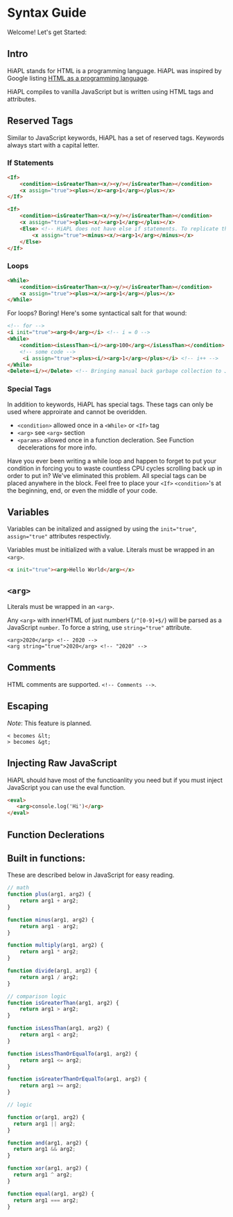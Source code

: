 # Syntax Guide 

Welcome! Let's get Started:

## Intro

HiAPL stands for HTML is a programming language. HiAPL was inspired by Google listing [HTML as a programming language](https://i.redd.it/wmoaf3m765d21.jpg).

HiAPL compiles to vanilla JavaScript but is written using HTML tags and attributes.

## Reserved Tags

Similar to JavaScript keywords, HiAPL has a set of reserved tags. Keywords always start with a capital letter.

### If Statements

```html
<If>
    <condition><isGreaterThan><x/><y/></isGreaterThan></condition>
    <x assign="true"><plus></x><arg>1</arg></plus></x>
</If>
```

```html
<If>
    <condition><isGreaterThan><x/><y/></isGreaterThan></condition>
    <x assign="true"><plus><x/><arg>1</arg></plus></x>
    <Else> <!-- HiAPL does not have else if statements. To replicate this redundant behavior simply nest an <If> block in an <Else> block -->
        <x assign="true"><minus><x/><arg>1</arg></minus></x>
    </Else>
</If>
```

### Loops

```html
<While>
    <condition><isGreaterThan><x/><y/></isGreaterThan></condition>
    <x assign="true"><plus><x/><arg>1</arg></plus></x>
</While>
```
For loops? Boring! Here's some syntactical salt for that wound:

```html
<!-- for -->
<i init="true"><arg>0</arg></i> <!-- i = 0 -->
<While>
    <condition><isLessThan><i/><arg>100</arg></isLessThan></condition> <!-- i < 100 -->
    <!-- some code -->
     <i assign="true"><plus><i/><arg>1</arg></plus></i> <!-- i++ -->
</While>
<Delete><i/></Delete> <!-- Bringing manual back garbage collection to JavaScript since 2020 -->
```

### Special Tags

In addition to keywords, HiAPL has special tags. These tags can only be used where approirate and cannot be overidden.

- `<condition>` allowed once in a `<While>` or `<If>` tag
- `<arg>` see `<arg>` section
- `<params>` allowed once in a function decleration. See Function decelerations for more info.

Have you ever been writing a while loop and happen to forget to put your condition in forcing you to waste countless CPU cycles scrolling back up in order to put in? We've eliminated this problem. All special tags can be placed anywhere in the block. Feel free to place your `<If>` `<condition>`'s at the beginning, end, or even the middle of your code. 

## Variables

Variables can be initalized and assigned by using the `init="true"`, `assign="true"` attributes respectivly.

Variables must be initialized with a value. Literals must be wrapped in an `<arg>`. 

```html
<x init="true"><arg>Hello World</arg></x>
```

## `<arg>`

Literals must be wrapped in an `<arg>`.

Any `<arg>` with innerHTML of just numbers (`/^[0-9]+$/`) will be parsed as a JavaScript `number`. To force a string, use `string="true"` attribute.

```
<arg>2020</arg> <!-- 2020 -->
<arg string="true">2020</arg> <!-- "2020" -->
```

## Comments

HTML comments are supported. `<!-- Comments -->`.

## Escaping

*Note*: This feature is planned.

```text
< becomes &lt;
> becomes &gt;
```

## Injecting Raw JavaScript

HiAPL should have most of the functioanlity you need but if you must inject JavaScript you can use the eval function.

```html
<eval>
   <arg>console.log('Hi')</arg>
</eval>
```

## Function Declerations

## Built in functions:

These are described below in JavaScript for easy reading.

```js
// math
function plus(arg1, arg2) {
    return arg1 + arg2;
}

function minus(arg1, arg2) {
    return arg1 - arg2;
}

function multiply(arg1, arg2) {
    return arg1 * arg2;
}

function divide(arg1, arg2) {
    return arg1 / arg2;
}

// comparison logic
function isGreaterThan(arg1, arg2) {
    return arg1 > arg2;
}

function isLessThan(arg1, arg2) {
    return arg1 < arg2;
}

function isLessThanOrEqualTo(arg1, arg2) {
    return arg1 <= arg2;
}

function isGreaterThanOrEqualTo(arg1, arg2) {
    return arg1 >= arg2;
}

// logic

function or(arg1, arg2) {
  return arg1 || arg2;
}

function and(arg1, arg2) {
  return arg1 && arg2;
}

function xor(arg1, arg2) {
  return arg1 ^ arg2;
}

function equal(arg1, arg2) {
  return arg1 === arg2;
}
```

